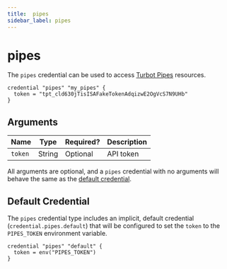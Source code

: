 ```yaml
---
title:  pipes
sidebar_label: pipes
---
```


# pipes

The `pipes` credential can be used to access [Turbot Pipes](https://pipes.turbot.com/) resources.

```hcl
credential "pipes" "my_pipes" {
  token = "tpt_cld630jTisISAFakeTokenAdqizwE2OgVcS7N9UHb"
}
```

## Arguments

| Name            | Type    | Required?| Description
|-----------------|---------|----------|-------------------
| `token`         |  String | Optional | API token 


All arguments are optional, and a `pipes` credential with no arguments will behave the same as the [default credential](#default-credential).  

## Default Credential
The `pipes` credential type includes an implicit, default credential (`credential.pipes.default`) that will be configured to set the `token` to the `PIPES_TOKEN` environment variable.

```hcl
credential "pipes" "default" {
  token = env("PIPES_TOKEN")
}
```
